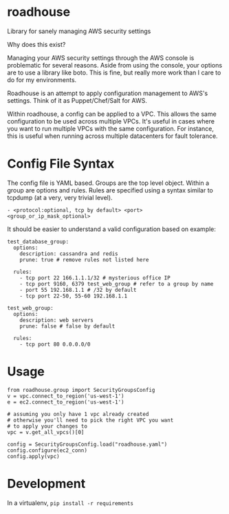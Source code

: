 roadhouse
=========

Library for sanely managing AWS security settings

Why does this exist?

Managing your AWS security settings through the AWS console is problematic for several reasons.  Aside from using the console, your options are to use a library like boto.  This is fine, but really more work than I care to do for my environments.

Roadhouse is an attempt to apply configuration management to AWS's settings.  Think of it as Puppet/Chef/Salt for AWS.

Within roadhouse, a config can be applied to a VPC.  This allows the same configuration to be used across multiple VPCs.  It's useful in cases where you want to run multiple VPCs with the same configuration.  For instance, this is useful when running across multiple datacenters for fault tolerance.

Config File Syntax
====================

The config file is YAML based.  Groups are the top level object.  Within a group are options and rules.  Rules are specified using a syntax similar to tcpdump (at a very, very trivial level).

    - <protocol:optional, tcp by default> <port> <group_or_ip_mask_optional>

It should be easier to understand a valid configuration based on example:

    test_database_group:
      options:
        description: cassandra and redis
        prune: true # remove rules not listed here

      rules:
        - tcp port 22 166.1.1.1/32 # mysterious office IP
        - tcp port 9160, 6379 test_web_group # refer to a group by name
        - port 55 192.168.1.1 # /32 by default
        - tcp port 22-50, 55-60 192.168.1.1

    test_web_group:
      options:
        description: web servers
        prune: false # false by default

      rules:
        - tcp port 80 0.0.0.0/0


Usage
======

    from roadhouse.group import SecurityGroupsConfig
    v = vpc.connect_to_region('us-west-1')
    e = ec2.connect_to_region('us-west-1')

    # assuming you only have 1 vpc already created
    # otherwise you'll need to pick the right VPC you want
    # to apply your changes to
    vpc = v.get_all_vpcs()[0]

    config = SecurityGroupsConfig.load("roadhouse.yaml")
    config.configure(ec2_conn)
    config.apply(vpc)


Development
=============

In a virtualenv, `pip install -r requirements`

